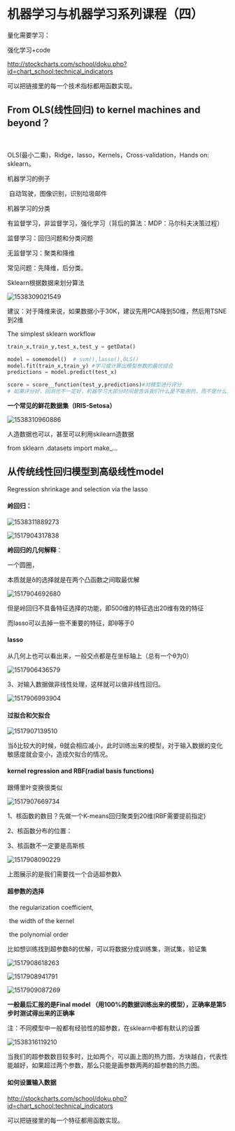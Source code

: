 # 机器学习与机器学习系列课程（四）

量化需要学习：

强化学习+code

http://stockcharts.com/school/doku.php?id=chart_school:technical_indicators

可以把链接里的每一个技术指标都用函数实现。

## From OLS(线性回归) to kernel machines and beyond？

​	

OLS(最小二乘)，Ridge，lasso，Kernels，Cross-validation，Hands on: sklearn。



机器学习的例子

​	自动驾驶，图像识别，识别垃圾邮件

机器学习的分类

​	有监督学习，非监督学习，强化学习（背后的算法：MDP：马尔科夫决策过程）

监督学习：回归问题和分类问题

无监督学习：聚类和降维

常见问题：先降维，后分类。

Sklearn根据数据来划分算法

![1538309021549](Photo/1538309021549.png)

建议：对于降维来说，如果数据小于30K，建议先用PCA降到50维，然后用TSNE到2维



The simplest sklearn workflow

```python
train_x,train_y,test_x,test_y = getData()

model = somemodel()  # svm(),lasso(),OLS()
model.fit(train_x,train_y) #学习或计算出模型参数的最优组合
predictions = model.predict(test_x)

score = score__function(test_y,predictions)#对模型进行评分
# 如果评分好，回测也不一定好，机器学习大部分时间是告诉我们什么是不能用的，而不是什么是能用的
```

**一个常见的鲜花数据集（IRIS-Setosa）**

![1538310960886](Photo/1538310960886.png)

人造数据也可以，甚至可以利用skilearn造数据

from sklearn .datasets import make_...





## 从传统线性回归模型到高级线性model

Regression shrinkage and selection via the lasso

#### 岭回归：

![1538311889273](Photo/1538311889273.png)



![1517904317838](Photo/1517904317838.png)

**岭回归的几何解释**：

一个圆圈，

本质就是δ的选择就是在两个凸函数之间取最优解

![1517904692680](Photo/1517904692680.png)

但是岭回归不具备特征选择的功能，即500维的特征选出20维有效的特征

而lasso可以去掉一些不重要的特征，即θ等于0

#### lasso

从几何上也可以看出来，一般交点都是在坐标轴上（总有一个θ为0）

![1517906436579](Photo/1517906436579.png)

3、对输入数据做非线性处理，这样就可以做非线性回归。

![1517906993904](Photo/1517906993904.png)

#### 过拟合和欠拟合

![1517907139510](Photo/1517907139510.png)

当δ比较大的时候，θ就会相应减小，此时训练出来的模型，对于输入数据的变化敏感度就会变小，造成欠拟合的情况。



#### kernel regression and RBF(radial basis functions)

跟傅里叶变换很类似

![1517907669734](Photo/1517907669734.png)

1、核函数的数目？先做一个K-means回归聚类到20维(RBF需要提前指定)

2、核函数分布的位置：

3、核函数不一定要是高斯核

![1517908090229](Photo/1517908090229.png)

上图展示的是我们需要找一个合适超参数λ

#### 超参数的选择

​	the regularization coefficient,

​	the width of the kernel

​	the polynomial order

比如想训练找到超参数δ的优解，可以将数据分成训练集，测试集，验证集

![1517908618263](Photo/1517908618263.png)

![1517908941791](Photo/1517908941791.png)

![1517909087269](Photo/1517909087269.png)

**一般最后汇报的是Final model （用100%的数据训练出来的模型），正确率是第5步时测试得出来的正确率**

注：不同模型中一般都有经验性的超参数，在sklearn中都有默认的设置

![1538316119210](Photo/1538316119210.png)

当我们的超参数数目较多时，比如两个，可以画上图的热力图，方块越白，代表性能越好，如果超过两个参数，那么只能是画参数两两的超参数的热力图。



#### 如何设置输入数据

http://stockcharts.com/school/doku.php?id=chart_school:technical_indicators

可以把链接里的每一个特征都用函数实现。











